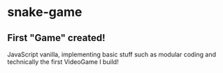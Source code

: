 # snake-game

## First "Game" created!

JavaScript vanilla, implementing basic stuff such as modular coding and technically the first VideoGame I build!
